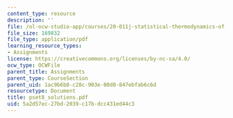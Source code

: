 ```yaml
---
content_type: resource
description: ''
file: /ol-ocw-studio-app/courses/20-011j-statistical-thermodynamics-of-biomolecular-systems-be-011j-spring-2004/5a2d57ec27bd2039c17bdcc431ed44c3_pset8_solutions.pdf
file_size: 169832
file_type: application/pdf
learning_resource_types:
- Assignments
license: https://creativecommons.org/licenses/by-nc-sa/4.0/
ocw_type: OCWFile
parent_title: Assignments
parent_type: CourseSection
parent_uid: 1ac9b6b8-c28c-903e-00d0-847ebfab6c6d
resourcetype: Document
title: pset8_solutions.pdf
uid: 5a2d57ec-27bd-2039-c17b-dcc431ed44c3
---
```

